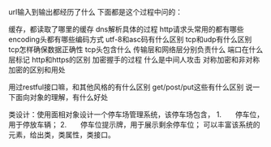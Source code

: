 url输入到输出都经历了什么
下面都是这个过程中问的：

缓存，都读取了哪里的缓存
dns解析具体的过程
http请求头常用的都有哪些
encoding头都有哪些编码方式
utf-8和asc码有什么区别
tcp和udp有什么区别
tcp怎样确保数据正确性
tcp头包含什么
传输层和网络层分别负责什么
端口在什么层标记
http和https的区别
加密握手的过程
什么是中间人攻击
对称加密和非对称加密的区别和用处

用过restful接口嘛，和其他风格的有什么区别
get/post/put这些有什么区别
说一下面向对象的理解，有什么好处

类设计：使用面相对象设计一个停车场管理系统，该停车场包含，
1.       停车位，用于停放车辆；
2.       停车位提示牌，用于展示剩余停车位；
可以丰富该系统的元素，给出类，类属性，类接口。
